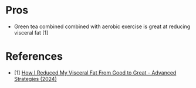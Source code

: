 # Pros
- Green tea combined combined with aerobic exercise is great at reducing visceral fat [1]

# References
- [1] [How I Reduced My Visceral Fat From Good to Great - Advanced Strategies (2024)](https://www.youtube.com/watch?v=uM93dsqVCmk&t=369s)